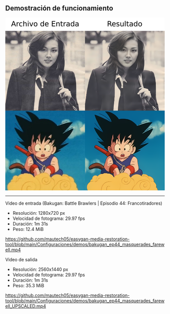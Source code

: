 ## Demostración de funcionamiento
![Imágenes](https://github.com/mautech05/easygan-media-restoration-tool/blob/main/Configuraciones/demos/demo_imagenes.png)

---
Video de entrada (Bakugan: Battle Brawlers | Episodio 44: Francotiradores)
- Resolución: 1280x720 px
- Velocidad de fotograma: 29.97 fps
- Duración: 1m 31s
- Peso: 12.4 MiB

<https://github.com/mautech05/easygan-media-restoration-tool/blob/main/Configuraciones/demos/bakugan_ep44_masquerades_farewell.mp4>


Video de salida
- Resolución: 2560x1440 px
- Velocidad de fotograma: 29.97 fps
- Duración: 1m 31s
- Peso: 35.3 MiB

<https://github.com/mautech05/easygan-media-restoration-tool/blob/main/Configuraciones/demos/bakugan_ep44_masquerades_farewell_UPSCALED.mp4>